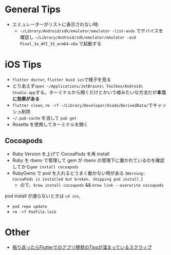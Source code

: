 # General Tips

- エミュレーターがリストに表示されない時:
  - `~/Library/Android/sdk/emulator/emulator -list-avds` でデバイスを確認し `~/Library/Android/sdk/emulator/emulator -avd Pixel_3a_API_33_arm64-v8a` で起動する

# iOS Tips

- `flutter doctor`, `flutter buid ios`で様子を見る
- とりあえず`open ~/Applications/JetBrains\ Toolbox/Android\ Studio.app`する。ターミナルから開くだけとかいう嘘みたいな方法だが**本当に効果がある**
- `flutter clean`, `rm -rf ~/Library/Developer/Xcode/DerivedData/`でキャッシュ削除
- `~/.pub-cache` を消して `pub get`
- Rosetta を使用してターミナルを開く

## Cocoapods

- Ruby Version を上げて CocoaPods を再 install
- Ruby を rbenv で管理して gem が rbenv の管理下に置かれているのを確認してから`gem install cocoapods`
- RubyGems で pod を入れるとうまく動かない時がある (`Warning: CocoaPods is installed but broken. Skipping pod install.`)
  - ので、`brew install cocoapods` && `brew link --overwrite cocoapods`

pod install が通らないときは `cd ios`,

- `pod repo update`
- `rm -rf Podfile.lock`

# Other

- [振り返ったらFlutterでのアプリ開発のTipsが溜まっているスクラップ](https://zenn.dev/sgr_ksmt/scraps/f2437c38594ba1)
